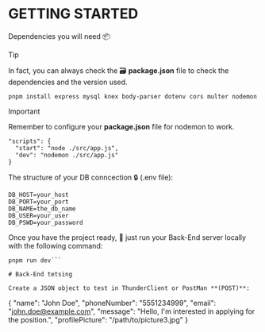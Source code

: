 # GETTING STARTED

Dependencies you will need 📦
>[!TIP]
> In fact, you can always check the 🗃️ **package.json** file to check the dependencies and the version used.
```
pnpm install express mysql knex body-parser dotenv cors multer nodemon
```
>[!IMPORTANT]
> Remember to configure your **package.json** file for nodemon to work.
```
"scripts": {
  "start": "node ./src/app.js",
  "dev": "nodemon ./src/app.js"
}
```

The structure of your DB conncection 🔒 (.env file):
```
DB_HOST=your_host
DB_PORT=your_port
DB_NAME=the_db_name
DB_USER=your_user
DB_PSWD=your_password
```

Once you have the project ready, 🚀 just run your Back-End server locally with the following command:
```
pnpm run dev```

# Back-End tetsing

Create a JSON object to test in ThunderClient or PostMan **(POST)**:
```
{
  "name": "John Doe",
  "phoneNumber": "5551234999",
  "email": "john.doe@example.com",
  "message": "Hello, I'm interested in applying for the position.",
  "profilePicture": "/path/to/picture3.jpg"
}
```

